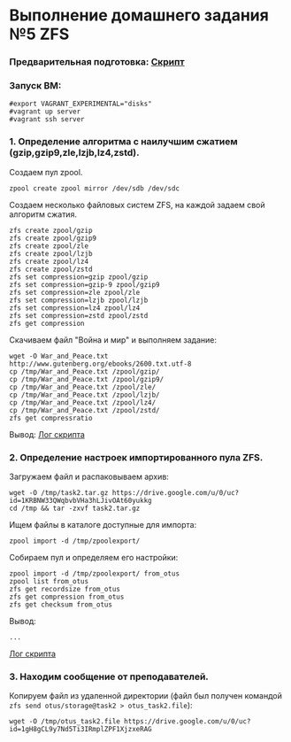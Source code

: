 # Выполнение домашнего задания №5 ZFS

### Предварительная подготовка: [Скрипт](/prereq.sh)

### Запуск ВМ:
```
#export VAGRANT_EXPERIMENTAL="disks"
#vagrant up server
#vagrant ssh server
```
### 1. Определение алгоритма с наилучшим сжатием (gzip,gzip9,zle,lzjb,lz4,zstd).

Создаем пул zpool.
```
zpool create zpool mirror /dev/sdb /dev/sdc
```
Создаем несколько файловых систем ZFS, на каждой задаем свой алгоритм сжатия.
```
zfs create zpool/gzip
zfs create zpool/gzip9
zfs create zpool/zle
zfs create zpool/lzjb
zfs create zpool/lz4
zfs create zpool/zstd
zfs set compression=gzip zpool/gzip
zfs set compression=gzip-9 zpool/gzip9
zfs set compression=zle zpool/zle
zfs set compression=lzjb zpool/lzjb
zfs set compression=lz4 zpool/lz4
zfs set compression=zstd zpool/zstd
zfs get compression
```
Скачиваем файл "Война и мир" и выполняем задание:
```
wget -O War_and_Peace.txt http://www.gutenberg.org/ebooks/2600.txt.utf-8
cp /tmp/War_and_Peace.txt /zpool/gzip/
cp /tmp/War_and_Peace.txt /zpool/gzip9/
cp /tmp/War_and_Peace.txt /zpool/zle/
cp /tmp/War_and_Peace.txt /zpool/lzjb/
cp /tmp/War_and_Peace.txt /zpool/lz4/
cp /tmp/War_and_Peace.txt /zpool/zstd/
zfs get compressratio
```
Вывод: 
[Лог скрипта](/script1.log)

### 2. Определение настроек импортированного пула ZFS.

Загружаем файл и распаковываем архив:
```
wget -O /tmp/task2.tar.gz https://drive.google.com/u/0/uc?id=1KRBNW33QWqbvbVHa3hLJivOAt60yukkg
cd /tmp && tar -zxvf task2.tar.gz
```
Ищем файлы в каталоге доступные для импорта:
```
zpool import -d /tmp/zpoolexport/
```
Собираем пул и определяем его настройки:
```
zpool import -d /tmp/zpoolexport/ from_otus
zpool list from_otus
zfs get recordsize from_otus
zfs get compression from_otus
zfs get checksum from_otus
```
Вывод:
```
...
```
[Лог скрипта](/script2.log)

### 3. Находим сообщение от преподавателей.
Копируем файл из удаленной директории (файл был получен командой `zfs send otus/storage@task2 > otus_task2.file`):
```
wget -O /tmp/otus_task2.file https://drive.google.com/u/0/uc?id=1gH8gCL9y7Nd5Ti3IRmplZPF1XjzxeRAG
```

